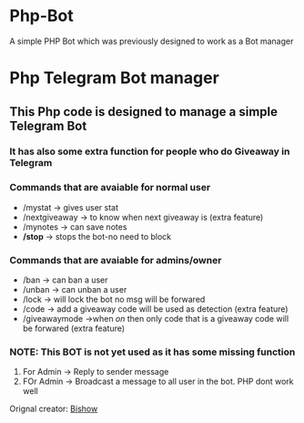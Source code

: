 # Php-Bot
A simple PHP Bot which was previously designed to work as a Bot manager

<h1>Php Telegram Bot manager</h1>

<h2>This Php code is designed to manage a simple Telegram Bot</h2>
<h3>It has also some extra function for people who do <b>Giveaway</b> in Telegram</h3>
<h3>Commands that are avaiable for normal user</h3>
  <ul>
    <li>/mystat -> gives user stat</li>
    <li>/nextgiveaway -> to know when next giveaway is (extra feature)</li>
    <li>/mynotes -> can save notes</li>
    <li><b>/stop</b> -> stops the bot-no need to block</li>
  </ul>
<h3>Commands that are avaiable for admins/owner</h3>
  <ul>
    <li>/ban -> can ban a user</li>
    <li>/unban -> can unban a user</li>
    <li>/lock -> will lock the bot no msg will be forwared</li>
    <li>/code -> add a giveaway code will be used as detection (extra feature)</li>
    <li>/giveawaymode ->when <i>on</i> then only code that is a giveaway code will be forwared (extra feature)</li>
  </ul>
  
  <h3>NOTE: This BOT is not yet used as it has some missing function</h3>
  <ol>
  <li>For Admin -> Reply to sender message</li>
  <li>FOr Admin -> Broadcast a message to all user in the bot. PHP dont work well</li>
  </ol>


<p>Orignal creator: <a href="https://t.me/beanonymousofficial">Bishow</a></p>
